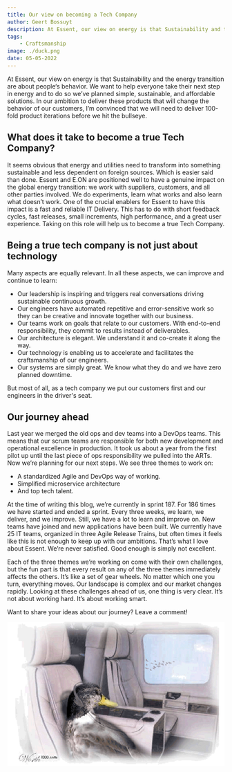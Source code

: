 ```yaml
---
title: Our view on becoming a Tech Company
author: Geert Bossuyt
description: At Essent, our view on energy is that Sustainability and the energy transition are about people‘s behavior. We want to help everyone take their next step in energy and to do so we’ve planned simple, sustainable, and affordable solutions. In our ambition to deliver these products that will change the behavior of our customers.
tags:
    - Craftsmanship
image: ./duck.png
date: 05-05-2022
---
```


At Essent, our view on energy is that Sustainability and the energy transition are about people‘s behavior. We want to help everyone take their next step in energy and to do so we’ve planned simple, sustainable, and affordable solutions. In our ambition to deliver these products that will change the behavior of our customers, I’m convinced that we will need to deliver 100-fold product iterations before we hit the bullseye.

## What does it take to become a true Tech Company?
It seems obvious that energy and utilities need to transform into something sustainable and less dependent on foreign sources. Which is easier said than done. Essent and E.ON are positioned well to have a genuine impact on the global energy transition: we work with suppliers, customers, and all other parties involved. We do experiments, learn what works and also learn what doesn’t work. One of the crucial enablers for Essent to have this impact is a fast and reliable IT Delivery. This has to do with short feedback cycles, fast releases, small increments, high performance, and a great user experience. Taking on this role will help us to become a true Tech Company.

## Being a true tech company is not just about technology
Many aspects are equally relevant. In all these aspects, we can improve and continue to learn:

 * Our leadership is inspiring and triggers real conversations driving sustainable continuous growth.
 * Our engineers have automated repetitive and error-sensitive work so they can be creative and innovate together with our business.
 * Our teams work on goals that relate to our customers. With end-to-end responsibility, they commit to results instead of deliverables.
 * Our architecture is elegant. We understand it and co-create it along the way.
 * Our technology is enabling us to accelerate and facilitates the craftsmanship of our engineers.
 * Our systems are simply great. We know what they do and we have zero planned downtime.

But most of all, as a tech company we put our customers first and our engineers in the driver's seat.


## Our journey ahead

Last year we merged the old ops and dev teams into a DevOps teams. This means that our scrum teams are responsible for both new development and operational excellence in production. It took us about a year from the first pilot up until the last piece of ops responsibility we pulled into the ARTs. Now we’re planning for our next steps. We see three themes to work on: 

 * A standardized Agile and DevOps way of working.
 * Simplified microservice architecture 
 * And top tech talent.  

At the time of writing this blog, we’re currently in sprint 187. For 186 times we have started and ended a sprint. Every three weeks, we learn, we deliver, and we improve. Still, we have a lot to learn and improve on. New teams have joined and new applications have been built.  We currently have 25 IT teams, organized in three Agile Release Trains, but often times it feels like this is not enough to keep up with our ambitions. That’s what I love about Essent. We’re never satisfied. Good enough is simply not excellent. 

Each of the three themes we’re working on come with their own challenges, but the fun part is that every result on any of the three themes immediately affects the others. It’s like a set of gear wheels. No matter which one you turn, everything moves. Our landscape is complex and our market changes rapidly. Looking at these challenges ahead of us, one thing is very clear. It’s not about working hard. It’s about working smart. 

Want to share your ideas about our journey? Leave a comment!


![duck](./duck.png)